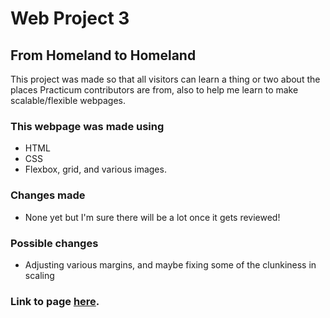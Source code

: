 # Web Project 3
## From Homeland to Homeland

This project was made so that all visitors can learn a thing or two about the places Practicum contributors are from, also to help me learn to make scalable/flexible webpages.

### This webpage was made using
  * HTML
  * CSS
  * Flexbox, grid, and various images.

### Changes made
  * None yet but I'm sure there will be a lot once it gets reviewed!

### Possible changes
  * Adjusting various margins, and maybe fixing some of the clunkiness in scaling

### Link to page [here](https://andrewvegter.github.io/web_project_3/).
